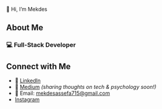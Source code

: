 

👋 Hi, I’m Mekdes



## About Me

### 💻 Full-Stack Developer 

## Connect with Me

- 💼 [LinkedIn](https://www.linkedin.com/in/mekdes-assefa-44b94a31b/) 
- 🧠 [Medium](https://medium.com/@mekdesassefa715) *(sharing thoughts on tech & psychology soon!)*
- 💌 Email: mekdesassefa715@gmail.com
- [Instagram](https://www.instagram.com/)
